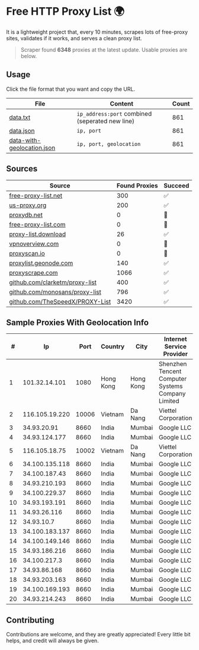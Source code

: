 
# Free HTTP Proxy List 🌍

It is a lightweight project that, every 10 minutes, scrapes lots of free-proxy sites, validates if it works, and serves a clean proxy list.


> Scraper found **6348** proxies at the latest update. Usable proxies are below.

## Usage

Click the file format that you want and copy the URL.


|File|Content|Count|
|----|-------|-----|
|[data.txt](https://raw.githubusercontent.com/themiralay/Proxy-List-World/master/data.txt)|`ip_address:port` combined (seperated new line)|861|
|[data.json](https://raw.githubusercontent.com/themiralay/Proxy-List-World/master/data.json)|`ip, port`|861|
|[data-with-geolocation.json](https://raw.githubusercontent.com/themiralay/Proxy-List-World/master/data-with-geolocation.json)|`ip, port, geolocation`|861|

## Sources

|Source|Found Proxies|Succeed|
|------|-------------|-------|
|[free-proxy-list.net](https://free-proxy-list.net)|300|✅|
|[us-proxy.org](https://www.us-proxy.org)|200|✅|
|[proxydb.net](http://proxydb.net)|0|🚫|
|[free-proxy-list.com](https://free-proxy-list.com/?page=&port=&type%5B%5D=http&type%5B%5D=https&up_time=0&search=Search)|0|🚫|
|[proxy-list.download](https://www.proxy-list.download/HTTP)|26|✅|
|[vpnoverview.com](https://vpnoverview.com/privacy/anonymous-browsing/free-proxy-servers)|0|🚫|
|[proxyscan.io](https://www.proxyscan.io)|0|🚫|
|[proxylist.geonode.com](https://proxylist.geonode.com/api/proxy-list?limit=300&page=1&sort_by=lastChecked&sort_type=desc&protocols=http,https)|140|✅|
|[proxyscrape.com](https://api.proxyscrape.com/v2/?request=displayproxies&protocol=http&timeout=10000&country=all&ssl=all&anonymity=all)|1066|✅|
|[github.com/clarketm/proxy-list](https://raw.githubusercontent.com/clarketm/proxy-list/master/proxy-list-raw.txt)|400|✅|
|[github.com/monosans/proxy-list](https://raw.githubusercontent.com/monosans/proxy-list/main/proxies/http.txt)|796|✅|
|[github.com/TheSpeedX/PROXY-List](https://raw.githubusercontent.com/TheSpeedX/PROXY-List/master/http.txt)|3420|✅|


## Sample Proxies With Geolocation Info

|#|Ip|Port|Country|City|Internet Service Provider|
|-|--|----|-------|----|-------------------------|
|1|101.32.14.101|1080|Hong Kong|Hong Kong|Shenzhen Tencent Computer Systems Company Limited|
|2|116.105.19.220|10006|Vietnam|Da Nang|Viettel Corporation|
|3|34.93.20.91|8660|India|Mumbai|Google LLC|
|4|34.93.124.177|8660|India|Mumbai|Google LLC|
|5|116.105.18.75|10002|Vietnam|Da Nang|Viettel Corporation|
|6|34.100.135.118|8660|India|Mumbai|Google LLC|
|7|34.100.187.43|8660|India|Mumbai|Google LLC|
|8|34.93.210.193|8660|India|Mumbai|Google LLC|
|9|34.100.229.37|8660|India|Mumbai|Google LLC|
|10|34.93.193.191|8660|India|Mumbai|Google LLC|
|11|34.93.26.116|8660|India|Mumbai|Google LLC|
|12|34.93.10.7|8660|India|Mumbai|Google LLC|
|13|34.100.183.137|8660|India|Mumbai|Google LLC|
|14|34.100.149.146|8660|India|Mumbai|Google LLC|
|15|34.93.186.216|8660|India|Mumbai|Google LLC|
|16|34.100.217.3|8660|India|Mumbai|Google LLC|
|17|34.93.86.168|8660|India|Mumbai|Google LLC|
|18|34.93.203.163|8660|India|Mumbai|Google LLC|
|19|34.100.169.193|8660|India|Mumbai|Google LLC|
|20|34.93.214.243|8660|India|Mumbai|Google LLC|



## Contributing

Contributions are welcome, and they are greatly appreciated! Every
little bit helps, and credit will always be given.

